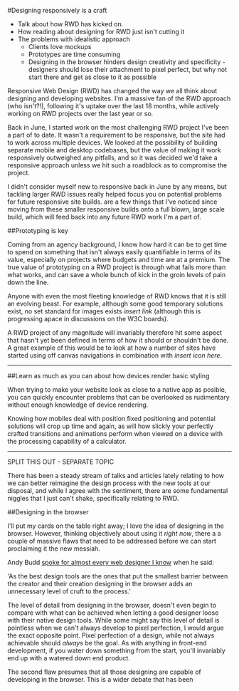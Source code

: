#Designing responsively is a craft

* Talk about how RWD has kicked on.
* How reading about designing for RWD just isn't cutting it
* The problems with idealistic approach
	* Clients love mockups
	* Prototypes are time consuming
	* Designing in the browser hinders design creativity and specificity - designers should lose their attachment to pixel perfect, but why not start there and get as close to it as possible

Responsive Web Design (RWD) has changed the way we all think about designing and developing websites.  I'm a massive fan of the RWD approach (who isn't?!), following it's uptake over the last 18 months, while actively working on RWD projects over the last year or so.

Back in June, I started work on the most challenging RWD project I've been a part of to date.  It wasn't a requirement to be responsive, but the site had to work across multiple devices.  We looked at the possibility of building separate mobile and desktop codebases, but the value of making it work responsively outweighed any pitfalls, and so it was decided we'd take a responsive approach unless we hit such a roadblock as to compromise the project.

I didn't consider myself new to responsive back in June by any means, but tackling larger RWD issues really helped focus you on potential problems for future responsive site builds. are a few things that I've noticed since moving from these smaller responsive builds onto a full blown, large scale build, which will feed back into any future RWD work I'm a part of.


##Prototyping is key

Coming from an agency background, I know how hard it can be to get time to spend on something that isn't always easily quantifiable in terms of its value, especially on projects where budgets and time are at a premium.  The true value of prototyping on a RWD project is through what fails more than what works, and can save a whole bunch of kick in the groin levels of pain down the line.

Anyone with even the most fleeting knowledge of RWD knows that it is still an evolving beast.  For example, although some good temporary solutions exist, no set standard for images exists *insert link* (although this is progressing apace in discussions on the W3C boards).

A RWD project of any magnitude will invariably therefore hit some aspect that hasn't yet been defined in terms of how it should or shouldn't be done.  A great example of this would be to look at how a number of sites have started using off canvas navigations in combination with *insert icon here*.



***

##Learn as much as you can about how devices render basic styling

When trying to make your website look as close to a native app as posible, you can quickly encounter problems that can be overlooked as rudimentary without enough knowledge of device rendering.

Knowing how mobiles deal with position fixed positioning and potential solutions will crop up time and again, as will how slickly your perfectly crafted transitions and animations perform when viewed on a device with the processing capability of a calculator.


***

SPLIT THIS OUT - SEPARATE TOPIC

There has been a steady stream of talks and articles lately relating to how we can better reimagine the design process with the new tools at our disposal, and while I agree with the sentiment, there are some fundamental niggles that I just can't shake, specifically relating to RWD.

##Designing in the browser

I'll put my cards on the table right away; I love the idea of designing in the browser.  However, thinking objectively about using it *right now*, there a a couple of massive flaws that need to be addressed before we can start proclaiming it the new messiah.

Andy Budd [spoke for almost every web designer I know](http://www.andybudd.com/archives/2012/03/designing_in_the_browser_is_not_the_answ/) when he said:

'As the best design tools are the ones that put the smallest barrier between the creator and their creation designing in the browser adds an unnecessary level of cruft to the process.'

The level of detail from designing in the browser, doesn't even begin to compare with what can be achieved when letting a good designer loose with their native design tools.  While some might say this level of detail is pointless when we can't always develop to pixel perfection, I would argue the exact opposite point.  Pixel perfection of a design, while not always achievable should *always* be the goal.  As with anything in front-end development, if you water down something from the start, you'll invariably end up with a watered down end product.

The second flaw presumes that all those designing are capable of developing in the browser.  This is a wider debate that has been   



